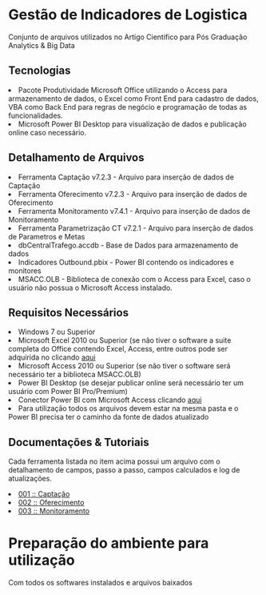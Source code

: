 
# Gestão de Indicadores de Logistica
Conjunto de arquivos utilizados no Artigo Cientifico para Pós Graduação Analytics &amp; Big Data

## Tecnologias
<li>Pacote Produtividade Microsoft Office utilizando o Access para armazenamento de dados, o Excel como Front End para cadastro de dados, VBA como Back End para regras de negócio e programação de todas as funcionalidades.</li>
<li>Microsoft Power BI Desktop para visualização de dados e publicação online caso necessário.</li>

## Detalhamento de Arquivos
<li>Ferramenta Captação v7.2.3 - Arquivo para inserção de dados de Captação</li>
<li>Ferramenta Oferecimento v7.2.3 - Arquivo para inserção de dados de Oferecimento</li>
<li>Ferramenta Monitoramento v7.4.1 - Arquivo para inserção de dados de Monitoramento</li>
<li>Ferramenta Parametrização CT v7.2.1 - Arquivo para inserção de dados de Parametros e Metas</li>
<li>dbCentralTrafego.accdb - Base de Dados para armazenamento de dados</li>
<li>Indicadores Outbound.pbix - Power BI contendo os indicadores e monitores</li>
<li>MSACC.OLB - Biblioteca de conexão com o Access para Excel, caso o usuário não possua o Microsoft Access instalado.</li>

## Requisitos Necessários

<li>Windows 7 ou Superior</li>
<li>Microsoft Excel 2010 ou Superior (se não tiver o software a suite completa do Office contendo Excel, Access, entre outros pode ser adquirida no clicando <a href="https://www.microsoft.com/pt-br/store/collections/officesuite">aqui</a></li>
<li>Microsoft Access 2010 ou Superior (se não tiver o software será necessário ter a biblioteca MSACC.OLB)</li>
<li>Power BI Desktop (se desejar publicar online será necessário ter um usuário com Power BI Pro/Premium)</li>
<li>Conector Power BI com Microsoft Access clicando <a href="https://www.microsoft.com/en-us/download/details.aspx?id=54920">aqui</a></li>
<li>Para utilização todos os arquivos devem estar na mesma pasta e o Power BI precisa ter o caminho da fonte de dados atualizado</li>

## Documentações & Tutoriais

Cada ferramenta listada no item acima possui um arquivo com o detalhamento de campos, passo a passo, campos calculados e log de atualizações.

<li><a href="http://theacetecnologia.com.br/TheDocs/documentation/0002/onePageCaptacao.html">001 :: Captação</a></li>
<li><a href="http://theacetecnologia.com.br/TheDocs/documentation/0003/onePageOferecimento.html">002 :: Oferecimento</a></li>
<li><a href="http://theacetecnologia.com.br/TheDocs/documentation/0004/onePageMonitoramento.html">003 :: Monitoramento</a></li>

# Preparação do ambiente para utilização
Com todos os softwares instalados e arquivos baixados
